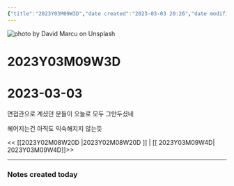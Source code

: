 ```yaml
---
{"title":"2023Y03M09W3D","date created":"2023-03-03 20:26","date modified":"2023-03-03 20:26","tag":["DailyNote"],"dg-publish":true,"스쿼트":null,"permalink":"/3_블로그/3_일상/2023Y/03M/09W/2023Y03M09W3D/","dgPassFrontmatter":true,"noteIcon":""}
---
```



![photo by David Marcu on Unsplash](https://images.unsplash.com/photo-1469474968028-56623f02e42e?crop=entropy&cs=tinysrgb&fm=jpg&ixid=MnwzNjM5Nzd8MHwxfHJhbmRvbXx8fHx8fHx8fDE2Nzc4NDI3NzY&ixlib=rb-4.0.3&q=80&w=1500&h=500)



# 2023Y03M09W3D

# 2023-03-03

면접관으로 계셨던 분들이 오늘로 모두 그만두셨네

헤어지는건 아직도 익숙해지지 않는듯

<< [[2023Y02M08W20D \|2023Y02M08W20D ]] | [[ 2023Y03M09W4D\| 2023Y03M09W4D]]>>


---
### Notes created today
 
